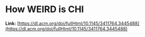 # How WEIRD is CHI


**Link:** [https://dl.acm.org/doi/fullHtml/10.1145/3411764.3445488](https://dl.acm.org/doi/fullHtml/10.1145/3411764.3445488)


